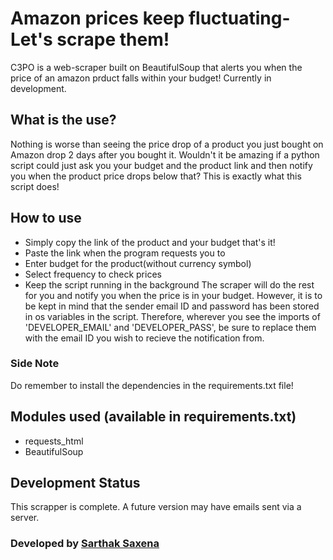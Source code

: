 # Amazon prices keep fluctuating- Let's scrape them!

 C3PO is a web-scraper built on BeautifulSoup that alerts you when the price of an amazon prduct falls within your budget! Currently in development.
 
 ## What is the use?
 Nothing is worse than seeing the price drop of a product you just bought on Amazon drop 2 days after you bought it. Wouldn't it be amazing if a python script could just 
 ask you your budget and the product link and then notify you when the product price drops below that? This is exactly what this script does!
 
 ## How to use 
 * Simply copy the link of the product and your budget that's it!
 * Paste the link when the program requests you to 
 * Enter budget for the product(without currency symbol) 
 * Select frequency to check prices
 * Keep the script running in the background
 The scraper will do the rest for you and notify you when the price is in your budget.
 However, it is to be kept in mind that the sender email ID and password has been stored in os variables in the script. Therefore, wherever you see the imports of 
 'DEVELOPER_EMAIL' and 'DEVELOPER_PASS', be sure to replace them with the email ID you wish to recieve the notification from.
 ### Side Note
 Do remember to install the dependencies in the requirements.txt file!
 
 ## Modules used (available in requirements.txt)
 * requests_html
 * BeautifulSoup
 
 ## Development Status 
 This scrapper is complete. A future version may have emails sent via a server.
 
  ### Developed by [Sarthak Saxena](https://github.com/sarthak1905) 

